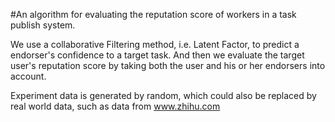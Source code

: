 #An algorithm for evaluating the reputation score of workers in a task publish system.


We use a collaborative Filtering method, i.e. Latent Factor, to predict a endorser's confidence to a target task. And then we evaluate the target user's reputation score by taking both the user and his or her endorsers into account. 

Experiment data is generated by random, which could also be replaced by real world data, such as data from www.zhihu.com

